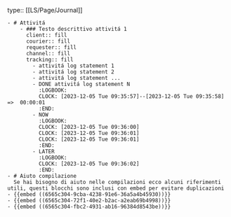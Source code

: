 type:: [[LS/Page/Journal]]

	- # Attivitá
		- ### Testo descrittivo attivitá 1
		  client:: fill
		  courier:: fill
		  requester:: fill
		  channel:: fill
		  tracking:: fill
			- attivitá log statement 1
			- attivitá log statement 2
			- attivitá log statement ...
			- DONE attivitá log statement N
			  :LOGBOOK:
			  CLOCK: [2023-12-05 Tue 09:35:57]--[2023-12-05 Tue 09:35:58] =>  00:00:01
			  :END:
			- NOW 
			  :LOGBOOK:
			  CLOCK: [2023-12-05 Tue 09:36:00]
			  CLOCK: [2023-12-05 Tue 09:36:01]
			  CLOCK: [2023-12-05 Tue 09:36:01]
			  :END:
			- LATER
			  :LOGBOOK:
			  CLOCK: [2023-12-05 Tue 09:36:02]
			  :END:
	- # Aiuto compilazione
	  Se hai bisogno di aiuto nelle compilazioni ecco alcuni riferimenti utili, questi blocchi sono inclusi con embed per evitare duplicazioni
	- {{embed ((6565c304-9cba-4238-91e6-36a5a4b45930))}}
	- {{embed ((6565c304-72f1-40e2-b2ac-a2eab69b4998))}}
	- {{embed ((6565c304-fbc2-4931-ab16-96384d8543be))}}